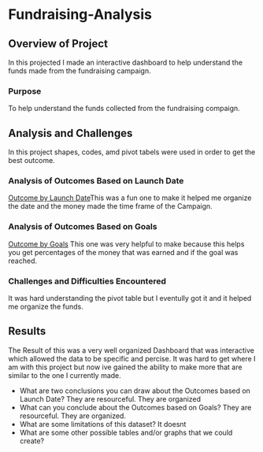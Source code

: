 # Fundraising-Analysis
## Overview of Project
In this projected I made an interactive dashboard to help understand the funds made from the fundraising campaign.
### Purpose
To help understand the funds collected from the fundraising compaign.

## Analysis and Challenges
In this project shapes, codes, amd pivot tabels were used in order to get the best outcome.  
### Analysis of Outcomes Based on Launch Date
[Outcome by Launch Date](Resouces/outcome_ld.png)This was a fun one to make it helped me organize the date and the money made the time frame of the Campaign.
### Analysis of Outcomes Based on Goals
[Outcome by Goals](Resouces/outcome_goal.png)
This one was very helpful to make because this helps you get percentages of the money that was earned and if the goal was reached. 
### Challenges and Difficulties Encountered
It was hard understanding the pivot table but I eventully got it and it helped me organize the funds.
## Results
The Result of this was a very well organized Dashboard that was interactive which allowed the data to be specific and percise. It was hard to get where I am with this project but now ive gained the ability to make more that are similar to the one I currently made. 
- What are two conclusions you can draw about the Outcomes based on Launch Date?
They are resourceful. They are organized
- What can you conclude about the Outcomes based on Goals?
They are resourceful. They are organized. 
- What are some limitations of this dataset?
It doesnt 
- What are some other possible tables and/or graphs that we could create?
